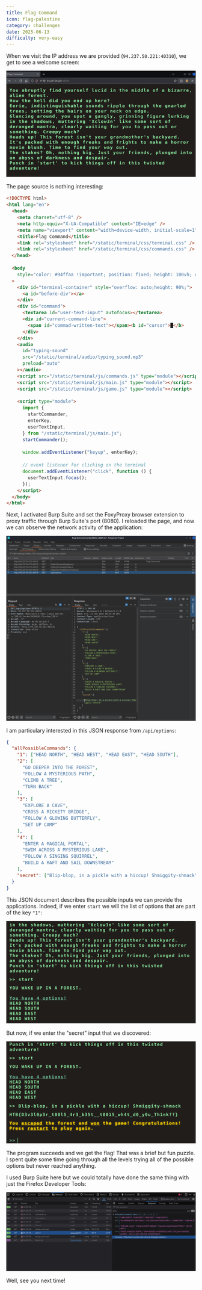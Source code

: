 ```yaml
---
title: Flag Command
icon: flag-palestine
category: challenges
date: 2025-06-13
difficulty: very-easy
---
```


When we visit the IP address we are provided (`94.237.50.221:40310`), we get to see a welcome screen:

![](./images/index.png)

The page source is nothing interesting:

```html
<!DOCTYPE html>
<html lang="en">
  <head>
    <meta charset="utf-8" />
    <meta http-equiv="X-UA-Compatible" content="IE=edge" />
    <meta name="viewport" content="width=device-width, initial-scale=1" />
    <title>Flag Command</title>
    <link rel="stylesheet" href="/static/terminal/css/terminal.css" />
    <link rel="stylesheet" href="/static/terminal/css/commands.css" />
  </head>

  <body
    style="color: #94ffaa !important; position: fixed; height: 100vh; overflow: scroll; font-size: 28px;font-weight: 700;"
  >
    <div id="terminal-container" style="overflow: auto;height: 90%;">
      <a id="before-div"></a>
    </div>
    <div id="command">
      <textarea id="user-text-input" autofocus></textarea>
      <div id="current-command-line">
        <span id="commad-written-text"></span><b id="cursor">█</b>
      </div>
    </div>
    <audio
      id="typing-sound"
      src="/static/terminal/audio/typing_sound.mp3"
      preload="auto"
    ></audio>
    <script src="/static/terminal/js/commands.js" type="module"></script>
    <script src="/static/terminal/js/main.js" type="module"></script>
    <script src="/static/terminal/js/game.js" type="module"></script>

    <script type="module">
      import {
        startCommander,
        enterKey,
        userTextInput,
      } from "/static/terminal/js/main.js";
      startCommander();

      window.addEventListener("keyup", enterKey);

      // event listener for clicking on the terminal
      document.addEventListener("click", function () {
        userTextInput.focus();
      });
    </script>
  </body>
</html>
```

Next, I activated Burp Suite and set the FoxyProxy browser extension to proxy traffic through Burp Suite's port (8080). I reloaded the page, and now we can observe the network activity of the application:

![](./images/burp.png)

I am particulary interested in this JSON response from `/api/options`:

```json
{
  "allPossibleCommands": {
    "1": ["HEAD NORTH", "HEAD WEST", "HEAD EAST", "HEAD SOUTH"],
    "2": [
      "GO DEEPER INTO THE FOREST",
      "FOLLOW A MYSTERIOUS PATH",
      "CLIMB A TREE",
      "TURN BACK"
    ],
    "3": [
      "EXPLORE A CAVE",
      "CROSS A RICKETY BRIDGE",
      "FOLLOW A GLOWING BUTTERFLY",
      "SET UP CAMP"
    ],
    "4": [
      "ENTER A MAGICAL PORTAL",
      "SWIM ACROSS A MYSTERIOUS LAKE",
      "FOLLOW A SINGING SQUIRREL",
      "BUILD A RAFT AND SAIL DOWNSTREAM"
    ],
    "secret": ["Blip-blop, in a pickle with a hiccup! Shmiggity-shmack"]
  }
}
```

This JSON document describes the possible inputs we can provide the applications. Indeed, if we enter `start` we will the list of options that are part of the key `"1"`:

![](./images/start.png)

But now, if we enter the "secret" input that we discovered:

![](./images/solution.png)

The program succeeds and we get the flag! That was a brief but fun puzzle. I spent quite some time going through all the levels trying all of the possible options but never reached anything.

I used Burp Suite here but we could totally have done the same thing with just the Firefox Developer Tools:

![](./images/devtools.png)

Well, see you next time!
